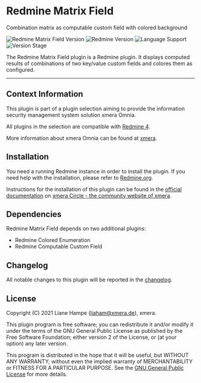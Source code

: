 # Redmine Matrix Field

Combination matrix as computable custom field with colored background

![Redmine Matrix Field Version](https://img.shields.io/badge/redmine_matrix_field_Plugin-v0.1.0-red) ![Redmine Version](https://img.shields.io/badge/Redmine-v4.x.x-blue) ![Language Support](https://img.shields.io/badge/Languages-en,_de-green) ![Version Stage](https://img.shields.io/badge/Stage-<development|release>-important)

The Redmine Matrix Field plugin is a Redmine plugin. It displays computed results of combinations of two key/value custom fields and colores them as configured.

---

## Context Information

This plugin is part of a plugin selection aiming to provide the information security management system solution xmera Omnia.

All plugins in the selection are compatible with [Redmine 4](https://redmine.org).

More information about xmera Omnia can be found at [xmera](https://xmera.de).

## Installation

You need a running Redmine instance in order to install the plugin. If you need help with the installation, please refer to [Redmine.org](https://redmine.org).

Instructions for the installation of this plugin can be found in the [official documentation](https://circle.xmera.de/projects/redmine-matrix-field/wiki/Documentation) on
[xmera Circle - the  community website of xmera](https://circle.xmera.de).

## Dependencies

Redmine Matrix Field depends on two additional plugins:

* Redmine Colored Enumeration
* Redmine Computable Custom Field

## Changelog

All notable changes to this plugin will be reported in the [changelog](/CHANGELOG.md).

## License

Copyright (C) 2021 Liane Hampe (<liaham@xmera.de>), xmera.

This plugin program is free software; you can redistribute it and/or
modify it under the terms of the GNU General Public License
as published by the Free Software Foundation; either version 2
of the License, or (at your option) any later version.

This program is distributed in the hope that it will be useful,
but WITHOUT ANY WARRANTY; without even the implied warranty of
MERCHANTABILITY or FITNESS FOR A PARTICULAR PURPOSE.  See the
[GNU General Public License](https://www.gnu.org/licenses/old-licenses/gpl-2.0.en.html) for more details.
